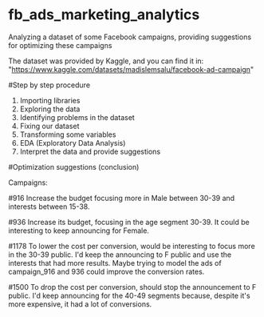 # fb_ads_marketing_analytics
Analyzing a dataset of some Facebook campaigns, providing suggestions for optimizing these campaigns

The dataset was provided by Kaggle, and you can find it in: "https://www.kaggle.com/datasets/madislemsalu/facebook-ad-campaign"


#Step by step procedure

1. Importing libraries
2. Exploring the data
3. Identifying problems in the dataset
4. Fixing our dataset
5. Transforming some variables
6. EDA (Exploratory Data Analysis)
7. Interpret the data and provide suggestions


#Optimization suggestions (conclusion)


Campaigns:

#916
Increase the budget focusing more in Male between 30-39 and interests between 15-38.

#936
Increase its budget, focusing in the age segment 30-39. It could be interesting to keep announcing for Female.

#1178
To lower the cost per conversion, would be interesting to focus more in the 30-39 public. I'd keep the announcing to F public and use the interests that had more results.
Maybe trying to model the ads of campaign_916 and 936 could improve the conversion rates.

#1500
To drop the cost per conversion, should stop the announcement to F public. 
I'd keep announcing for the 40-49 segments because, despite it's more expensive, it had a lot of conversions.
